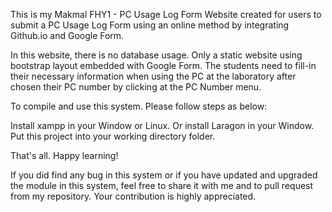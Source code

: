 This is my Makmal FHY1 - PC Usage Log Form Website created for users to submit a PC Usage Log Form using an online method by integrating Github.io and Google Form.

In this website, there is no database usage. Only a static website using bootstrap layout embedded with Google Form. The students need to fill-in their necessary information when using the PC at the laboratory after chosen their PC number by clicking at the  PC Number menu.

To compile and use this system. Please follow steps as below:

Install xampp in your Window or Linux. Or install Laragon in your Window. Put this project into your working directory folder.

That's all. Happy learning!

If you did find any bug in this system or if you have updated and upgraded the module in this system, feel free to share it with me and to pull request from my repository. Your contribution is highly appreciated.
